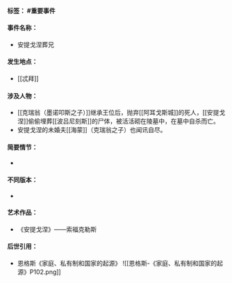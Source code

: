 #### 标签： #重要事件
#### 事件名称：
- 安提戈涅葬兄
#### 发生地点：
- [[忒拜]]
#### 涉及人物：
- [[克瑞翁（墨诺叩斯之子）]]继承王位后，抛弃[[阿耳戈斯城]]的死人，[[安提戈涅]]偷偷埋葬[[波吕尼刻斯]]的尸体，被活活砌在陵墓中，在墓中自杀而亡。
- 安提戈涅的未婚夫[[海蒙]]（克瑞翁之子）也闻讯自尽。
#### 简要情节：
- 
#### 不同版本：
- 
#### 艺术作品：
- 《安提戈涅》——索福克勒斯
#### 后世引用：
- 恩格斯《家庭、私有制和国家的起源》
![[恩格斯-《家庭、私有制和国家的起源》P102.png]]
